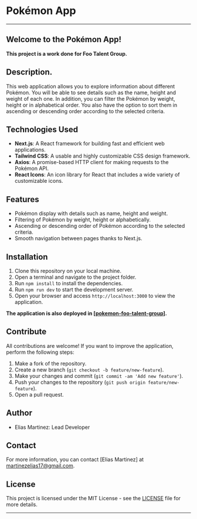 # Pokémon App

---

## Welcome to the Pokémon App!

**This project is a work done for Foo Talent Group.**

## Description.

This web application allows you to explore information about different Pokémon. You will be able to see details such as the name, height and weight of each one. In addition, you can filter the Pokémon by weight, height or in alphabetical order. You also have the option to sort them in ascending or descending order according to the selected criteria.

## Technologies Used

- **Next.js**: A React framework for building fast and efficient web applications.
- **Tailwind CSS**: A usable and highly customizable CSS design framework.
- **Axios**: A promise-based HTTP client for making requests to the Pokémon API.
- **React Icons**: An icon library for React that includes a wide variety of customizable icons.

## Features

- Pokémon display with details such as name, height and weight.
- Filtering of Pokémon by weight, height or alphabetically.
- Ascending or descending order of Pokémon according to the selected criteria.
- Smooth navigation between pages thanks to Next.js.

## Installation

1. Clone this repository on your local machine.
2. Open a terminal and navigate to the project folder.
3. Run `npm install` to install the dependencies.
4. Run `npm run dev` to start the development server.
5. Open your browser and access `http://localhost:3000` to view the application.

**The application is also deployed in [[pokemon-foo-talent-group](https://pokemon-foo-talent-group.netlify.app/)].**

## Contribute

All contributions are welcome! If you want to improve the application, perform the following steps:

1. Make a fork of the repository.
2. Create a new branch (`git checkout -b feature/new-feature`).
3. Make your changes and commit (`git commit -am 'Add new feature'`).
4. Push your changes to the repository (`git push origin feature/new-feature`).
5. Open a pull request.

## Author

- Elias Martinez: Lead Developer

## Contact

For more information, you can contact [Elias Martinez] at martinezelias17@gmail.com.

## License

This project is licensed under the MIT License - see the [LICENSE](LICENSE) file for more details.

---
